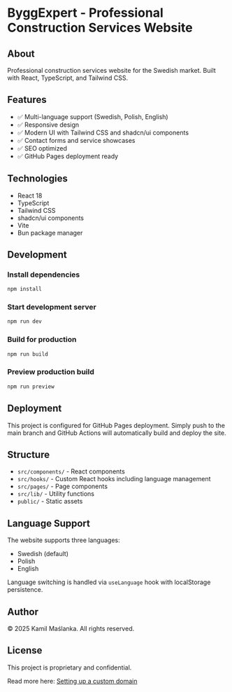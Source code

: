 # ByggExpert - Professional Construction Services Website

## About
Professional construction services website for the Swedish market. Built with React, TypeScript, and Tailwind CSS.

## Features
- ✅ Multi-language support (Swedish, Polish, English)
- ✅ Responsive design
- ✅ Modern UI with Tailwind CSS and shadcn/ui components
- ✅ Contact forms and service showcases
- ✅ SEO optimized
- ✅ GitHub Pages deployment ready

## Technologies
- React 18
- TypeScript
- Tailwind CSS
- shadcn/ui components
- Vite
- Bun package manager

## Development
### Install dependencies
```bash
npm install
```

### Start development server
```bash
npm run dev
```

### Build for production
```bash
npm run build
```

### Preview production build
```bash
npm run preview
```

## Deployment
This project is configured for GitHub Pages deployment. Simply push to the main branch and GitHub Actions will automatically build and deploy the site.

## Structure
- `src/components/` - React components
- `src/hooks/` - Custom React hooks including language management
- `src/pages/` - Page components
- `src/lib/` - Utility functions
- `public/` - Static assets

## Language Support
The website supports three languages:
- Swedish (default)
- Polish
- English

Language switching is handled via `useLanguage` hook with localStorage persistence.

## Author
© 2025 Kamil Maślanka. All rights reserved.

## License
This project is proprietary and confidential.

Read more here: [Setting up a custom domain](https://docs.lovable.dev/tips-tricks/custom-domain#step-by-step-guide)
